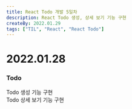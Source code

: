 ```yaml
---
title: React Todo 개발 5일차
description: React Todo 생성, 상세 보기 기능 구현
createBy: 2022.01.29
tags: ["TIL", "React", "React Todo"]
---
```


# 2022.01.28

### Todo

Todo 생성 기능 구현  
Todo 상세 보기 기능 구현
